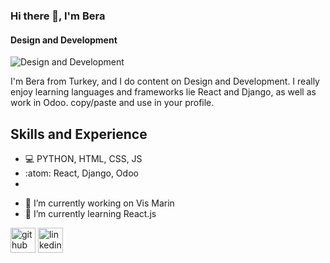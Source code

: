 ### Hi there 👋, I'm Bera
#### Design and Development
![Design and Development](https://i.imgur.com/dSP1SDH.png)

I'm Bera from Turkey, and I do content on Design and Development. I really enjoy learning languages and frameworks lie React and Django, as well as work in Odoo. copy/paste and use in your profile.

## Skills and Experience

* 💻 PYTHON, HTML, CSS, JS
* :atom: React, Django, Odoo
* 
- 🔭 I’m currently working on Vis Marin 
- 🌱 I’m currently learning React.js 


[<img src='https://cdn.jsdelivr.net/npm/simple-icons@3.0.1/icons/github.svg' alt='github' height='40'>](https://github.com/bera96)  [<img src='https://cdn.jsdelivr.net/npm/simple-icons@3.0.1/icons/linkedin.svg' alt='linkedin' height='40'>](https://www.linkedin.com/in/https://www.linkedin.com/in/bera-y%C4%B1lmazyurt-001b5b218//)  

